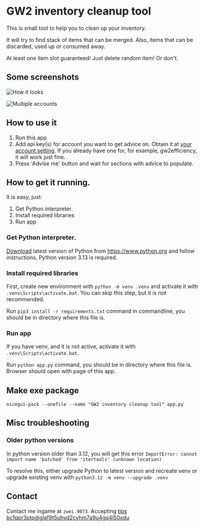 # GW2 inventory cleanup tool

This is small tool to help you to clean up your inventory.

It will try to find stack of items that can be merged. Also, items that can be discarded, used up or consumed away.

At least one item slot guaranteed! Just delete random item! Or don't.

## Some screenshots

![How it looks](docs/example.png)

![Multiple accounts](docs/multi_account.png)

## How to use it

1. Run this app
2. Add api key(s) for account you want to get advice on. Obtain it at [your account setting](https://account.guildwars2.com/account/api-keys). If you already have one for, for example, gw2efficiency, it will work just fine.
3. Press 'Advise me' button and wait for sections with advice to populate.

## How to get it running.

It is easy, just:

1. Get Python interpreter.
2. Install required libraries
3. Run app

### Get Python interpreter.

[Download](https://www.python.org/downloads/) latest version of Python from https://www.python.org and follow
instructions. Python version 3.13 is required. 

### Install required libraries

First, create new environment with `python -m venv .venv` and activate it with `.venv\Scripts\activate.bat`. You can skip this step, but it is *not* recommended.

Run `pip3 install -r requirements.txt` command in commandline, you should be in directory where this file is.

### Run app

If you have venv, and it is not active, activate it with `.venv\Scripts\activate.bat`.

Run `python app.py` command, you should be in directory where this file is. Browser should open with page of this app.


## Make exe package

`nicegui-pack --onefile --name "GW2 inventory cleanup tool" app.py`

## Misc troubleshooting

### Older python versions

In python version older than 3.12, you will get this error `ImportError: cannot import name 'batched' from 'itertools' (unknown location)`

To resolve this, either upgrade Python to latest version and recreate venv or upgrade existing venv with `python3.12 -m venv --upgrade .venv`

## Contact

Contact me ingame at `zwei.9073`. Accepting [tips bc1qpr3ptpdjglaf9t5uhyd2cyhm7a9u4gq4l50xdu](bitcoin:bc1qpr3ptpdjglaf9t5uhyd2cyhm7a9u4gq4l50xdu)